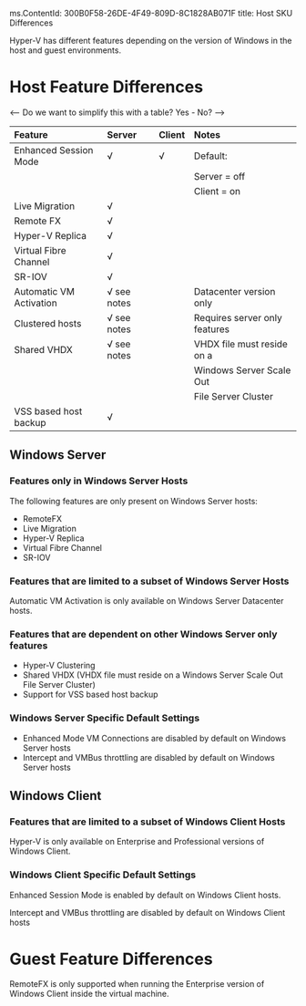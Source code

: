﻿ms.ContentId: 300B0F58-26DE-4F49-809D-8C1828AB071F 
title: Host SKU Differences

Hyper-V has different features depending on the version of Windows in the host and guest environments.

# Host Feature Differences #

<-- Do we want to simplify this with a table? Yes - No? -->

| **Feature**  			| **Server** 	| **Client** 	|  **Notes**       				|
|:----------------------|:--------------|:--------------|:------------------------------|
|Enhanced Session Mode	| √       		| √          	| Default:      				|
|             			|        		|            	| Server = off 					|
|            			|           	|            	| Client = on  					|
|Live Migration  		| √        		|            	|              					|
|Remote FX 				| √ 			|  				|  								|
|Hyper-V Replica 		| √ 			|  				|  								|
|Virtual Fibre Channel 	| √ 			|  				|  								|
|SR-IOV 				| √ 			| 				|  								|
|Automatic VM Activation| √ see notes	|				|Datacenter version only		|
|Clustered hosts		| √ see notes	|				|Requires server only features	|
|Shared VHDX 			| √ see notes 	| 				|VHDX file must reside on a 	|
|						|				|				|Windows Server Scale Out 		|
|						|				|				|File Server Cluster			|
|VSS based host backup	| √				|				|								|


	
## Windows Server ##

### Features only in Windows Server Hosts ###

The following features are only present on Windows Server hosts:

- RemoteFX
- Live Migration
- Hyper-V Replica
- Virtual Fibre Channel
- SR-IOV

### Features that are limited to a subset of Windows Server Hosts ###

Automatic VM Activation is only available on Windows Server Datacenter hosts.

### Features that are dependent on other Windows Server only features ###

- Hyper-V Clustering
- Shared VHDX (VHDX file must reside on a Windows Server Scale Out File Server Cluster)
- Support for VSS based host backup

### Windows Server Specific Default Settings ###

- Enhanced Mode VM Connections are disabled by default on Windows Server hosts
- Intercept and VMBus throttling are disabled by default on Windows Server hosts

## Windows Client ##

### Features that are limited to a subset of Windows Client Hosts ###

Hyper-V is only available on Enterprise and Professional versions of Windows Client.

### Windows Client Specific Default Settings ###

Enhanced Session Mode is enabled by default on Windows Client hosts.

Intercept and VMBus throttling are disabled by default on Windows Client hosts

# Guest Feature Differences #

RemoteFX is only supported when running the Enterprise version of Windows Client inside the virtual machine.